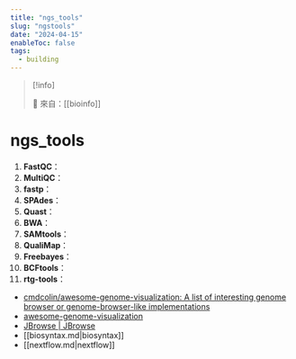 ```yaml
---
title: "ngs_tools"
slug: "ngstools"
date: "2024-04-15"
enableToc: false
tags:
  - building
---
```


> [!info]
>
> 🌱 來自：[[bioinfo]]

# ngs_tools

1. **FastQC**：
2. **MultiQC**：
3. **fastp**：
4. **SPAdes**：
5. **Quast**：
6. **BWA**：
7. **SAMtools**：
8. **QualiMap**：
9. **Freebayes**：
10. **BCFtools**：
11. **rtg-tools**：

- [cmdcolin/awesome-genome-visualization: A list of interesting genome browser or genome-browser-like implementations](https://github.com/cmdcolin/awesome-genome-visualization/?tab=readme-ov-file)
- [awesome-genome-visualization](https://cmdcolin.github.io/awesome-genome-visualization/?language=&tag=&platform=&latest=true)
- [JBrowse | JBrowse](https://jbrowse.org/jb2/)
- [[biosyntax.md|biosyntax]]
- [[nextflow.md|nextflow]]

